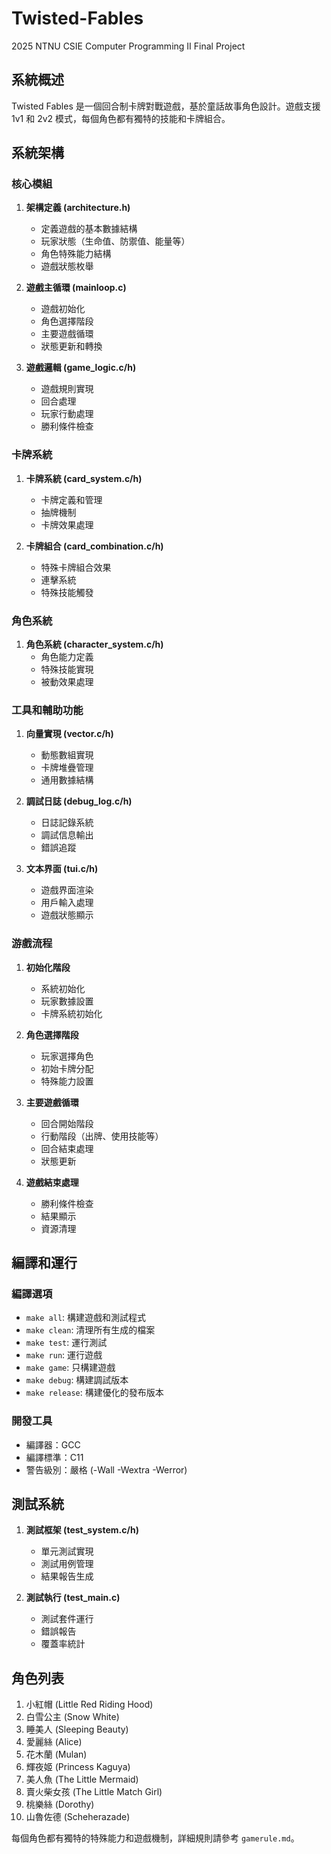 # Twisted-Fables

2025 NTNU CSIE Computer Programming II Final Project

## 系統概述

Twisted Fables 是一個回合制卡牌對戰遊戲，基於童話故事角色設計。遊戲支援 1v1 和 2v2 模式，每個角色都有獨特的技能和卡牌組合。

## 系統架構

### 核心模組

1. **架構定義 (architecture.h)**
   - 定義遊戲的基本數據結構
   - 玩家狀態（生命值、防禦值、能量等）
   - 角色特殊能力結構
   - 遊戲狀態枚舉

2. **遊戲主循環 (mainloop.c)**
   - 遊戲初始化
   - 角色選擇階段
   - 主要遊戲循環
   - 狀態更新和轉換

3. **遊戲邏輯 (game_logic.c/h)**
   - 遊戲規則實現
   - 回合處理
   - 玩家行動處理
   - 勝利條件檢查

### 卡牌系統

1. **卡牌系統 (card_system.c/h)**
   - 卡牌定義和管理
   - 抽牌機制
   - 卡牌效果處理

2. **卡牌組合 (card_combination.c/h)**
   - 特殊卡牌組合效果
   - 連擊系統
   - 特殊技能觸發

### 角色系統

1. **角色系統 (character_system.c/h)**
   - 角色能力定義
   - 特殊技能實現
   - 被動效果處理

### 工具和輔助功能

1. **向量實現 (vector.c/h)**
   - 動態數組實現
   - 卡牌堆疊管理
   - 通用數據結構

2. **調試日誌 (debug_log.c/h)**
   - 日誌記錄系統
   - 調試信息輸出
   - 錯誤追蹤

3. **文本界面 (tui.c/h)**
   - 遊戲界面渲染
   - 用戶輸入處理
   - 遊戲狀態顯示

### 游戲流程

1. **初始化階段**
   - 系統初始化
   - 玩家數據設置
   - 卡牌系統初始化

2. **角色選擇階段**
   - 玩家選擇角色
   - 初始卡牌分配
   - 特殊能力設置

3. **主要遊戲循環**
   - 回合開始階段
   - 行動階段（出牌、使用技能等）
   - 回合結束處理
   - 狀態更新

4. **遊戲結束處理**
   - 勝利條件檢查
   - 結果顯示
   - 資源清理

## 編譯和運行

### 編譯選項

- `make all`: 構建遊戲和測試程式
- `make clean`: 清理所有生成的檔案
- `make test`: 運行測試
- `make run`: 運行遊戲
- `make game`: 只構建遊戲
- `make debug`: 構建調試版本
- `make release`: 構建優化的發布版本

### 開發工具

- 編譯器：GCC
- 編譯標準：C11
- 警告級別：嚴格 (-Wall -Wextra -Werror)

## 測試系統

1. **測試框架 (test_system.c/h)**
   - 單元測試實現
   - 測試用例管理
   - 結果報告生成

2. **測試執行 (test_main.c)**
   - 測試套件運行
   - 錯誤報告
   - 覆蓋率統計

## 角色列表

1. 小紅帽 (Little Red Riding Hood)
2. 白雪公主 (Snow White)
3. 睡美人 (Sleeping Beauty)
4. 愛麗絲 (Alice)
5. 花木蘭 (Mulan)
6. 輝夜姬 (Princess Kaguya)
7. 美人魚 (The Little Mermaid)
8. 賣火柴女孩 (The Little Match Girl)
9. 桃樂絲 (Dorothy)
10. 山魯佐德 (Scheherazade)

每個角色都有獨特的特殊能力和遊戲機制，詳細規則請參考 `gamerule.md`。

